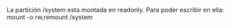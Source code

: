 La partición /system esta montada en readonly.
Para poder escribir en ella:
mount -o rw,remount /system
